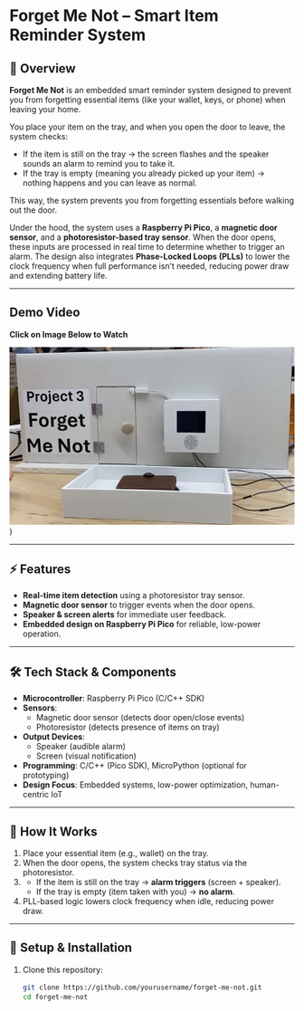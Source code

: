# Forget Me Not – Smart Item Reminder System

## 📖 Overview
**Forget Me Not** is an embedded smart reminder system designed to prevent you from forgetting essential items (like your wallet, keys, or phone) when leaving your home.  

You place your item on the tray, and when you open the door to leave, the system checks:  
- If the item is still on the tray → the screen flashes and the speaker sounds an alarm to remind you to take it.  
- If the tray is empty (meaning you already picked up your item) → nothing happens and you can leave as normal.  

This way, the system prevents you from forgetting essentials before walking out the door.  

Under the hood, the system uses a **Raspberry Pi Pico**, a **magnetic door sensor**, and a **photoresistor-based tray sensor**. When the door opens, these inputs are processed in real time to determine whether to trigger an alarm. The design also integrates **Phase-Locked Loops (PLLs)** to lower the clock frequency when full performance isn’t needed, reducing power draw and extending battery life.  

---

## Demo Video
**Click on Image Below to Watch**

[![Watch the demo](thumbnail.png)](https://youtu.be/QnvRQJowsJ8))

---

## ⚡ Features
- **Real-time item detection** using a photoresistor tray sensor.  
- **Magnetic door sensor** to trigger events when the door opens.  
- **Speaker & screen alerts** for immediate user feedback.  
- **Embedded design on Raspberry Pi Pico** for reliable, low-power operation.  

---

## 🛠️ Tech Stack & Components
- **Microcontroller**: Raspberry Pi Pico (C/C++ SDK)  
- **Sensors**:  
  - Magnetic door sensor (detects door open/close events)  
  - Photoresistor (detects presence of items on tray)  
- **Output Devices**:  
  - Speaker (audible alarm)  
  - Screen (visual notification)  
- **Programming**: C/C++ (Pico SDK), MicroPython (optional for prototyping)  
- **Design Focus**: Embedded systems, low-power optimization, human-centric IoT  

---

## 🔧 How It Works
1. Place your essential item (e.g., wallet) on the tray.  
2. When the door opens, the system checks tray status via the photoresistor.  
3. - If the item is still on the tray → **alarm triggers** (screen + speaker).  
   - If the tray is empty (item taken with you) → **no alarm**.  
4. PLL-based logic lowers clock frequency when idle, reducing power draw.  

---

## 🚀 Setup & Installation
1. Clone this repository:
   ```bash
   git clone https://github.com/yourusername/forget-me-not.git
   cd forget-me-not
